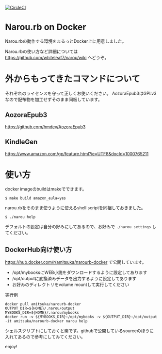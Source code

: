 [![CircleCI](https://circleci.com/gh/mitsuka/narourb-docker/tree/master.svg?style=svg)](https://circleci.com/gh/mitsuka/narourb-docker/tree/master)

# Narou.rb on Docker

Narou.rbの動作する環境をまるっとDocker上に用意しました。

Narou.rbの使い方など詳細については https://github.com/whiteleaf7/narou/wiki へどうぞ。

# 外からもってきたコマンドについて

それぞれのライセンスを守って正しくお使いください。
AozoraEpub3はGPLv3なので配布物を加工せずそのまま同梱しています。

## AozoraEpub3

https://github.com/hmdev/AozoraEpub3

## KindleGen

https://www.amazon.com/gp/feature.html?ie=UTF8&docId=1000765211


# 使い方

docker imageのbuildはmakeでできます。

```
$ make build amazon_eula=yes
```

narou.rbをそのまま使うように使えるshell scriptを同梱しておきました。

```
$ ./narou help
```

デフォルトの設定は自分の好みにしてあるので、お好みで `./narou settings` してください。

## DockerHub向け使い方

https://hub.docker.com/r/amitsuka/narourb-docker で公開しています。

* /opt/mybooksにWEB小説をダウンロードするように設定してあります
* /opt/outputに変換済みデータを出力するように設定してあります
* お好みのディレクトリをvolume mountして実行してください

実行例
```
docker pull amitsuka/narourb-docker
OUTPUT_DIR=${HOME}/.narou/output
MYBOOKS_DIR=${HOME}/.narou/mybooks
docker run -v ${MYBOOKS_DIR}:/opt/mybooks -v ${OUTPUT_DIR}:/opt/output -it amitsuka/narourb-docker narou help
```

シェルスクリプトにしておくと楽です。githubで公開しているsourceのほうに入れてあるので参考にしてみてください。

enjoy!

